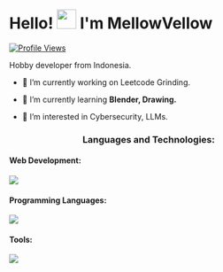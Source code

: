 <h1>Hello! <img src="https://media.giphy.com/media/hvRJCLFzcasrR4ia7z/giphy.gif" width="35px" height="35px"> I'm MellowVellow</h1>
  <a href="https://github.com/MellowVellow"><img src="https://komarev.com/ghpvc/?username=MellowVellow&style=for-the-badge&color=brightgreen" alt="Profile Views"></a>

  Hobby developer from Indonesia.

- 🔭 I’m currently working on Leetcode Grinding.

- 🌱 I’m currently learning **Blender, Drawing.**

- 🤔 I’m interested in Cybersecurity, LLMs.

<h3 align="center">Languages and Technologies:</h3>
<h4>Web Development:</h4>
<p align="left">
  <a href="https://skillicons.dev">
    <img src="https://skillicons.dev/icons?i=typescript,react,nodejs,nextjs,html,css,js" />
  </a>
</p>
<h4>Programming Languages:</h4>
<p align="left">
  <a href="https://skillicons.dev">
    <img src="https://skillicons.dev/icons?i=python,postgresql,cs,dart" />
  </a>
</p>
<h4>Tools:</h4>
<p align="left">
  <a href="https://skillicons.dev">
    <img src="https://skillicons.dev/icons?i=git,flutter,blender,godot,linux,docker,arduino" />
  </a>
</p>
